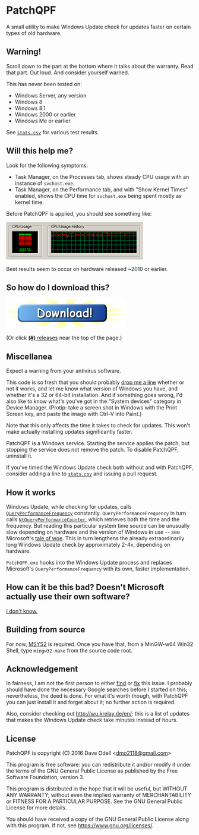 PatchQPF
========

A small utility to make Windows Update check for updates faster on certain types
of old hardware.

Warning!
--------

Scroll down to the part at the bottom where it talks about the warranty. Read
that part. Out loud. And consider yourself warned.

This has never been tested on:

* Windows Server, any version
* Windows 8
* Windows 8.1
* Windows 2000 or earlier
* Windows Me or earlier

See [`stats.csv`](stats.csv) for various test results.

Will this help me?
------------------

Look for the following symptoms:

* Task Manager, on the Processes tab, shows steady CPU usage with an instance of
  `svchost.exe`.
* Task Manager, on the Performance tab, and with "Show Kernel Times" enabled,
  shows the CPU time for `svchost.exe` being spent mostly as kernel time.

Before PatchQPF is applied, you should see something like:

![](slow-system.png)

Best results seem to occur on hardware released ~2010 or earlier.

So how do I download this?
--------------------------

[![Download!](download.png)](https://github.com/dmo2118/PatchQPF/releases)

(Or click [**(#)** releases](https://github.com/dmo2118/PatchQPF/releases) near
the top of the page.)

Miscellanea
-----------

Expect a warning from your antivirus software.

This code is so fresh that you should probably
[drop me a line](mailto:dmo2118@gmail.com) whether or not it works, and let me
know what version of Windows you have, and whether it's a 32 or 64-bit
installation. And if something goes wrong, I'd also like to know what's you've
got in the "System devices" category in Device Manager. (Protip: take a screen
shot in Windows with the Print Screen key, and paste the image with Ctrl-V into
Paint.)

Note that this only affects the time it takes to check for updates. This won't
make actually installing updates significantly faster.

PatchQPF is a Windows service. Starting the service applies the patch, but
stopping the service does not remove the patch. To disable PatchQPF, uninstall
it.

If you've timed the Windows Update check both without and with PatchQPF,
consider adding a line to [`stats.csv`](stats.csv) and issuing a pull request.

How it works
------------

Windows Update, while checking for updates, calls
[`QueryPerformanceFrequency`](https://msdn.microsoft.com/en-us/library/windows/desktop/ms644905%28v=vs.85%29.aspx)
constantly. `QueryPerformanceFrequency` in turn calls
[`NtQueryPerformanceCounter`](https://msdn.microsoft.com/en-us/library/bb432384%28v=vs.85%29.aspx), 
which retrieves both the time and the frequency. But reading this particular
system time source can be unusually slow depending on hardware and the version
of Windows in use -- see Microsoft's
[tale of woe](https://msdn.microsoft.com/en-us/library/windows/desktop/dn553408%28v=vs.85%29.aspx).
This in turn lengthens the already extraordinarily long Windows Update check by
approximately 2-4x, depending on hardware.

`PatchQPF.exe` hooks into the Windows Update process and replaces Microsoft's
`QueryPerformanceFrequency` with its own, faster implementation.

How can it be this bad? Doesn't Microsoft actually use their own software?
--------------------------------------------------------------------------

[I don't know.](https://www.drugabuse.gov/publications/research-reports/inhalants/how-can-inhalant-abuse-be-recognized)

Building from source
--------------------

For now, [MSYS2](https://msys2.github.io/) is required. Once you have that, from
a MinGW-w64 Win32 Shell, type `mingw32-make` from the source code root.

Acknowledgement
---------------

In fairness, I am not the first person to either
[find](http://www.askwoody.com/2016/checking-for-updates-still-takes-forever/comment-page-1/#comment-80228)
or
[fix](http://bertrand.deo.free.fr/TEMP/PatchWU.zip) this issue. I probably
should have done the necessary Google searches before I started on this;
nevertheless, the deed is done. For what it's worth though, with PatchQPF you
can just install it and forget about it; no further action is required.

Also, consider checking out <http://wu.krelay.de/en/>: this is a list of
updates that makes the Windows Update check take minutes instead of hours.

License
-------

PatchQPF is copyright (C) 2016 Dave Odell <<dmo2118@gmail.com>>

This program is free software: you can redistribute it and/or modify
it under the terms of the GNU General Public License as published by
the Free Software Foundation, version 3.

This program is distributed in the hope that it will be useful,
but WITHOUT ANY WARRANTY; without even the implied warranty of
MERCHANTABILITY or FITNESS FOR A PARTICULAR PURPOSE.  See the
GNU General Public License for more details.

You should have received a copy of the GNU General Public License
along with this program.  If not, see <https://www.gnu.org/licenses/>.
